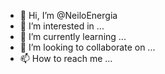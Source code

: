 - 👋 Hi, I’m @NeiloEnergia
- 👀 I’m interested in ...
- 🌱 I’m currently learning ...
- 💞️ I’m looking to collaborate on ...
- 📫 How to reach me ...

<!---
NeiloEnergia/NeiloEnergia is a ✨ special ✨ repository because its `README.md` (this file) appears on your GitHub profile.
You can click the Preview link to take a look at your changes.
--->
